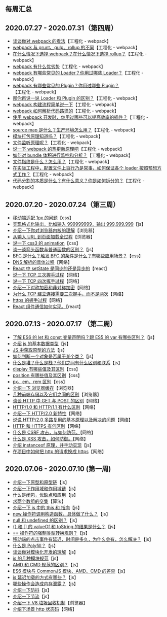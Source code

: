 ## 每周汇总

## 2020.07.27 - 2020.07.31（第四周）

- [谈谈你对 webpack 的看法](../answer/engineering/engineering.md#1)【工程化 - webpack】
- [webpack 与 grunt、gulp、rollup 的不同](../answer/engineering/engineering.md#2)【工程化 - webpack】
- [在什么情况下选择 webpack？在什么情况下选择 rollup？](../answer/engineering/engineering.md#3)【工程化 - webpack】
- [webpack 有什么优劣势](../answer/engineering/engineering.md#4)【工程化 - webpack】
- [webpack 有哪些常见的 Loader？你用过哪些 Loader？](../answer/engineering/engineering.md#5)【工程化 - webpack】
- [webpack 有哪些常见的 Plugin？你用过哪些 Plugin？](../answer/engineering/engineering.md#6)【工程化 - webpack】
- [那你再说一说 Loader 和 Plugin 的区别？](../answer/engineering/engineering.md#7)【工程化 - webpack】
- [webpack 构建流程简单说一下](../answer/engineering/engineering.md#8)【工程化 - webpack】
- [webpack 如何解析代码路径的](../answer/engineering/engineering.md#9)【工程化 - webpack】
- [使用 webpack 开发时，你用过哪些可以提高效率的插件？](../answer/engineering/engineering.md#10)【工程化 - webpack】
- [source map 是什么？生产环境怎么用？](../answer/engineering/engineering.md#11)【工程化 - webpack】
- [模块打包原理知道吗？](../answer/engineering/engineering.md#12)【工程化 - webpack】
- [文件监听原理呢？](../answer/engineering/engineering.md#13)【工程化 - webpack】
- [说一下 webpack 的热更新原理吧](../answer/engineering/engineering.md#14)【工程化 - webpack】
- [如何对 bundle 体积进行监控和分析？](../answer/engineering/engineering.md#15)【工程化 - webpack】
- [文件指纹是什么？怎么用？](../answer/engineering/engineering.md#16)【工程化 - webpack】
- [在实际工程中，配置文件上百行乃是常事，如何保证各个 loader 按照预想方式工作？](../answer/engineering/engineering.md#17)【工程化 - webpack】
- [代码分割的本质是什么？有什么意义？你是如何拆分的？](../answer/engineering/engineering.md#18)【工程化 - webpack】

## 2020.07.20 - 2020.07.24（第三周）

- [移动端适配 1px 的问题](../answer/css/css.md#4)【css】
- [实现格式化输出，比如输入 999999999，输出 999,999,999](../answer/js/js1.md#24)【js】
- [介绍一下你对浏览器内核的理解](../answer/browser/browser.md#4)【浏览器】
- [从输入 URL 到页面加载全过程](../answer/browser/browser.md#5)【浏览器】
- [说一下 css3 的 animation](../answer/css/css.md#5)【css】
- [谈⼀谈箭头函数与普通函数的区别？](../answer/js/js1.md#25)【js】
- [BFC 是什么？触发 BFC 的条件是什么？有哪些应用场景？](../answer/css/css.md#6)【css】
- [DNS 解析的具体过程](../answer/network/network.md#10)【网络】
- [React 中 setState 是同步的还是异步的](../answer/react/react.md#1)【react】
- [说一下 TCP 三次握手过程](../answer/network/network.md#11)【网络】
- [说一下 TCP 四次挥手过程](../answer/network/network.md#12)【网络】
- [介绍一下对称加密和非对称加密](../answer/network/network.md#13)【网络】
- [为什么 TCP 建立连接需要三次握手，而不是两次](../answer/network/network.md#14)【网络】
- [https 的握手过程](../answer/network/network.md#15)【网络】
- [React 组件通信如何实现。](../answer/react/react.md#2)【react】

## 2020.07.13 - 2020.07.17 （第二周）

- [了解 ES6 的 let 和 const 变量声明吗？跟 ES5 的 var 有哪些区别？](../answer/js/js19.md#1)【js】
- [介绍 js 的基本数据类型](../answer/js/js1.md#20)【js】
- [JS 中获取原型的方法](../answer/js/js1.md#21)【js】
- [如何判断一个对象是否属于某个类？](../answer/js/js1.md#22)【js】
- [什么是堆？什么是栈？他们之间有什么区别和联系](../answer/js/js1.md#23)【js】
- [display 有哪些值及其区别](../answer/css/css.md#1)【css】
- [position 有哪些值及其区别](../answer/css/css.md#2)【css】
- [px、em、rem 区别](../answer/css/css.md#3)【css】
- [介绍一下 浏览器缓存](../answer/browser/browser.md#2)【浏览器】
- [几种前端存储以及它们之间的区别](../answer/browser/browser.md#3)【浏览器】
- [谈谈 HTTP 中 GET 与 POST 的区别](../answer/network/network.md#2)【网络】
- [HTTP/1.0 和 HTTP/1.1 有什么区别](../answer/network/network.md#3)【网络】
- [介绍一下 HTTP/2.0 新特性](../answer/network/network.md#4)【网络】
- [说说 HTTP/2.0 多路复用的基本原理以及解决的问题](../answer/network/network.md#5)【网络】
- [HTTP 和 HTTPS 有何区别](../answer/network/network.md#6)【网络】
- [什么是 CSRF 攻击，与如何防范。](../answer/network/network.md#7)【网络】
- [什么是 XSS 攻击，如何防御。](../answer/network/network.md#8)【网络】
- [介绍 instanceof 原理，并手动实现](../answer/js/js1.md#24)【js】
- [在项目中如何把 http 的请求换成 https](../answer/network/network.md#9)【网络】

## 2020.07.06 - 2020.07.10 (第一周)

- [介绍一下原型和原型链](../answer/js/js1.md#1)【js】
- [介绍一下作用域和作用域链](../answer/js/js1.md#2)【js】
- [什么是闭包，优缺点和应用](../answer/js/js1.md#3)【js】
- [求两个数组的交集](../answer/algorithm/algorithm.md#1)【算法】
- [介绍一下 js 中的 this 和 指向](../answer/js/js1.md#4)【js】
- [new 操作符调用构造函数，具体做了什么？](../answer/js/js1.md#5)【js】
- [null 和 undefined 的区别？](../answer/js/js1.md#6)【js】
- [{} 和 [] 的 valueOf 和 toString 的结果是什么？](../answer/js/js1.md#7)【js】
- [== 操作符的强制类型转换规则？](../answer/js/js1.md#8)【js】
- [移动端的点击事件有延迟，时间是多久，为什么会有，怎么解决？](../answer/js/js1.md#9)【js】
- [什么是 Polyfill？](../answer/js/js1.md#10)【js】
- [谈谈你对模块化开发的理解](../answer/js/js1.md#11)【js】
- [js 的几种模块规范](../answer/js/js1.md#12)【js】
- [AMD 和 CMD 规范的区别？](../answer/js/js1.md#13)【js】
- [ES6 模块与 CommonJS 模块、AMD、CMD 的差异](../answer/js/js1.md#14)【js】
- [js 延迟加载的方式有哪些？](../answer/js/js1.md#15)【js】
- [哪些操作会造成内存泄露？](../answer/js/js1.md#16)【js】
- [介绍一下防抖](../answer/js/js1.md#17)【js】
- [介绍一下节流](../answer/js/js1.md#18)【js】
- [介绍一下 V8 垃圾回收机制](../answer/browser/browser.md#1)【浏览器】
- [介绍下场景 http 状态码](../answer/network/network.md#1)【网络】
